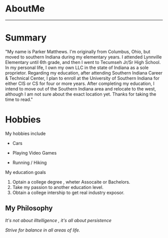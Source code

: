 # AboutMe
---

# Summary

[I have a new home]: https://redbirdrants.com/

"My name is Parker Matthews. I'm originally from Columbus, Ohio, but moved to southern Indiana during my elementary years. I attended Lynnville Elementary until 6th grade, and then I went to Tecumseh Jr/Sr High School. In my personal life, I own my own LLC in the state of Indiana as a sole proprietor. Regarding my education, after attending Southern Indiana Career & Technical Center, I plan to enroll at the University of Southern Indiana for either CIS or CS for four or more years. After completing my education, I intend to move out of the Southern Indiana area and relocate to the west, although I am not sure about the exact location yet. Thanks for taking the time to read."

[1]: https://en.wikipedia.org/wiki/Abraham_Lincoln
[2]: https://en.wikipedia.org/wiki/Elon_Musk
[3]: https://en.wikipedia.org/wiki/Shohei_Ohtani

# Hobbies
My hobbies include
- Cars
+ Playing Video Games 
* Running / Hiking 

My education goals
1. Optain a college degree , wheter Assocaite or Bachelors.
2. Take my passion to another education level.
3. Obtain a college intership to get real industry exposor.

## My Philosophy 
*It's not about illtelligence , it's all about persistence*

_Strive for balance in all areas of life._
